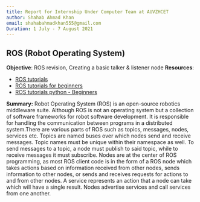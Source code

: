 ```yaml
---
title: Report for Internship Under Computer Team at AUVZHCET
author: Shahab Ahmad Khan
email: shahabahmadkhan555@gmail.com
Duration: 1 July - 7 August 2021
---
```

## ROS (Robot Operating System)

**Objective**: ROS revision, Creating a basic talker & listener node
**Resources**:
 - [ROS tutorials](http://wiki.ros.org/ROS/Tutorials)
 - [ROS tutorials for beginners](https://www.youtube.com/playlist?list=PLk51HrKSBQ8-jTgD0qgRp1vmQeVSJ5SQC)
 - [ROS tutorials python - Beginners](https://www.youtube.com/playlist?list=PLAjUtIp46jDcQb-MgFLpGqskm9iB5xfoP)
 
 **Summary:**
 Robot Operating System (ROS) is an open-source robotics middleware suite. Although ROS is not an operating system but a collection of software frameworks for robot software development. It is responsible for handling the communication between programs in a distributed system.There are various parts of ROS such as topics, messages, nodes, services etc. Topics are named buses over which nodes send and receive messages. Topic names must be unique within their namespace as well. To send messages to a topic, a node must publish to said topic, while to receive messages it must subscribe. Nodes are at the center of ROS programming, as most ROS client code is in the form of a ROS node which takes actions based on information received from other nodes, sends information to other nodes, or sends and receives requests for actions to and from other nodes. A service represents an action that a node can take which will have a single result. Nodes advertise services and call services from one another. 
